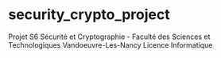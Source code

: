# security_crypto_project
Projet S6 Sécurité et Cryptographie - Faculté des Sciences et Technologiques Vandoeuvre-Les-Nancy Licence Informatique
